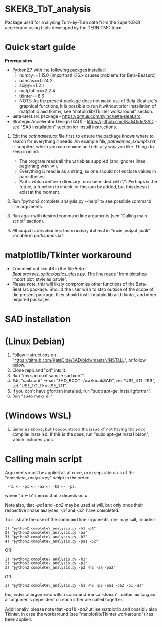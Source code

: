 # SKEKB\_TbT\_analysis
Package used for analysing Turn-by-Turn data from the SuperKEKB accelerator using tools developed by the CERN OMC team.


# Quick start guide
**Prerequisites**:

* Python2.7 with the following packges installed:
	+ numpy==1.15.0 (importnat! 1.16.x causes problems for Beta-Beat.src)
	+ pandas==0.24.2
	+ scipy==1.2.1
	+ matplotlib==2.2.4
	+ tkinter==8.6
	+ NOTE: As the present package does not make use of Beta-Beat.src's graphical functions, it is possible to run it without prior installation of matplotlib and tkinter, see "matplotlib/Tkinter workaround" section.
* Beta-Beat.src package - https://github.com/pylhc/Beta-Beat.src.
* Strategic Accelerator Design (SAD) - https://github.com/KatsOide/SAD - see "SAD installation" section for install instructions.

1) Edit the *pathnames.txt* file first, to ensure the package knows where to search for everything it needs. An example file, *pathnames_example.txt*, is supplied, which you can rename and edit any way you like. 
Things to keep in mind:
	* The program reads all the variables supplied (and ignores lines beginning with '#').
	* Everything is read in as a string, so one should not enclose values in parentheses.
	* Paths which define a directory must be ended with '/'. Perhaps in the future, a function to check for this can be added, but this doesn't exist at the moment.

3) Run "python2 complete\_analysis.py --help" to see possible command line arguments.

4) Run again with desired command line arguments (see "Calling main script" section).

5) All output is directed into the directory defined in "main\_output\_path" variable in *pathnames.txt*.


# matplotlib/Tkinter workaround
- Comment out line 48 in the file *Beta-Beat.src/twis\_optics/optics\_class.py*. The line reads "from plotshop import plot\_style as pstyle". 
- Please note, this will likely compromise other functions of the Beta-Beat.src package. Should the user wish to step outside of the scope of the present package, they should install matplotlib and tkinter, and other required packages.


# SAD installation 
# (Linux Debian)
1) Follow instructions on "https://github.com/KatsOide/SAD/blob/master/INSTALL", or follow below.
2) Clone repo and "cd" into it.
3) Run "mv sad.conf.sample sad.conf".
4) Edit "sad.conf" -> set "SAD\_ROOT=/usr/local/SAD", set "USE\_X11=YES", set "USE\_TCLTK=USE\_X11".
5) If you don't have gfortran installed, run "sudo apt-get install gfortran".
6) Run "sudo make all".
# (Windows WSL)
1) Same as above, but I encountered the issue of not having the *yacc* compiler installed. If this is the case, run "sudo apt-get install bison", which includes yacc.


# Calling main script
Arguments must be applied all at once, or in separate calls of the "complete\_analysis.py" script in the order:

	 -h1 <- -p1 <- -aa <- -h2 <- -p2,

where "a <- b" means that *b* depeds on *a*.  

Note also, that *-pa1* and *-pa2* may be used at will, but only once their respective phase analyses, *-p1* and *-p2*, have completed.

To illustrate the use of the command line arguments, one may call, in order:

	1) "python2 complete\_analysis.py -h1 -p1"
	2) "python2 complete\_analysis.py -aa"
	3) "python2 complete\_analysis.py -h2"
	4) "python2 complete\_analysis.py -pa1 -p2"

OR:

	1) "python2 complete\_analysis.py -h1"
	2) "python2 complete\_analysis.py -p1"
	3) "python2 complete\_analysis.py -p2 -h2 -aa -pa2"

OR:

	1) "python2 complete\_analysis.py -h1 -h2 -p2 -pa1 -pa2 -p1 -aa"

I.e., order of arguments within command line call doesn't matter, as long as all arguments dependent on each other are called together.

Additionally, please note that *-pa1* & *-pa2* utilise matplotlib and possibly also Tkinter, in case the workaround (see "matplotlib/Tkinter workaround") has been applied.
